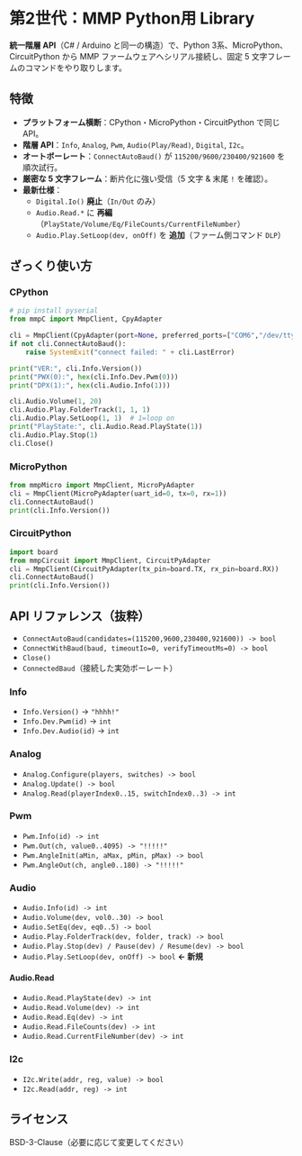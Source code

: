 
# 第2世代：MMP Python用 Library

**統一階層 API**（C# / Arduino と同一の構造）で、Python 3系、MicroPython、CircuitPython から
MMP ファームウェアへシリアル接続し、固定 5 文字フレームのコマンドをやり取りします。

## 特徴
- **プラットフォーム横断**：CPython・MicroPython・CircuitPython で同じ API。
- **階層 API**：`Info`, `Analog`, `Pwm`, `Audio(Play/Read)`, `Digital`, `I2c`。
- **オートボーレート**：`ConnectAutoBaud()` が `115200/9600/230400/921600` を順次試行。
- **厳密な 5 文字フレーム**：断片化に強い受信（5 文字 & 末尾 `!` を確認）。
- **最新仕様**：
  - `Digital.Io()` **廃止**（`In/Out` のみ）
  - `Audio.Read.*` に **再編**（`PlayState/Volume/Eq/FileCounts/CurrentFileNumber`）
  - `Audio.Play.SetLoop(dev, onOff)` を **追加**（ファーム側コマンド `DLP`）

## ざっくり使い方

### CPython
```python
# pip install pyserial
from mmpC import MmpClient, CpyAdapter

cli = MmpClient(CpyAdapter(port=None, preferred_ports=["COM6","/dev/ttyUSB0"]))
if not cli.ConnectAutoBaud():
    raise SystemExit("connect failed: " + cli.LastError)

print("VER:", cli.Info.Version())
print("PWX(0):", hex(cli.Info.Dev.Pwm(0)))
print("DPX(1):", hex(cli.Audio.Info(1)))

cli.Audio.Volume(1, 20)
cli.Audio.Play.FolderTrack(1, 1, 1)
cli.Audio.Play.SetLoop(1, 1)  # 1=loop on
print("PlayState:", cli.Audio.Read.PlayState(1))
cli.Audio.Play.Stop(1)
cli.Close()
```

### MicroPython
```python
from mmpMicro import MmpClient, MicroPyAdapter
cli = MmpClient(MicroPyAdapter(uart_id=0, tx=0, rx=1))
cli.ConnectAutoBaud()
print(cli.Info.Version())
```

### CircuitPython
```python
import board
from mmpCircuit import MmpClient, CircuitPyAdapter
cli = MmpClient(CircuitPyAdapter(tx_pin=board.TX, rx_pin=board.RX))
cli.ConnectAutoBaud()
print(cli.Info.Version())
```

## API リファレンス（抜粋）

- `ConnectAutoBaud(candidates=(115200,9600,230400,921600)) -> bool`
- `ConnectWithBaud(baud, timeoutIo=0, verifyTimeoutMs=0) -> bool`
- `Close()`
- `ConnectedBaud`（接続した実効ボーレート）

### Info
- `Info.Version()` → `"hhhh!"`
- `Info.Dev.Pwm(id)` → `int`
- `Info.Dev.Audio(id)` → `int`

### Analog
- `Analog.Configure(players, switches) -> bool`
- `Analog.Update() -> bool`
- `Analog.Read(playerIndex0..15, switchIndex0..3) -> int`

### Pwm
- `Pwm.Info(id) -> int`
- `Pwm.Out(ch, value0..4095) -> "!!!!!"`
- `Pwm.AngleInit(aMin, aMax, pMin, pMax) -> bool`
- `Pwm.AngleOut(ch, angle0..180) -> "!!!!!"`

### Audio
- `Audio.Info(id) -> int`
- `Audio.Volume(dev, vol0..30) -> bool`
- `Audio.SetEq(dev, eq0..5) -> bool`
- `Audio.Play.FolderTrack(dev, folder, track) -> bool`
- `Audio.Play.Stop(dev) / Pause(dev) / Resume(dev) -> bool`
- `Audio.Play.SetLoop(dev, onOff) -> bool`  **← 新規**

#### Audio.Read
- `Audio.Read.PlayState(dev) -> int`
- `Audio.Read.Volume(dev) -> int`
- `Audio.Read.Eq(dev) -> int`
- `Audio.Read.FileCounts(dev) -> int`
- `Audio.Read.CurrentFileNumber(dev) -> int`

### I2c
- `I2c.Write(addr, reg, value) -> bool`
- `I2c.Read(addr, reg) -> int`

## ライセンス
BSD-3-Clause（必要に応じて変更してください）
